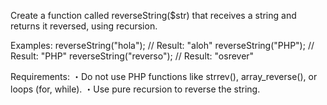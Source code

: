 Create a function called reverseString($str) that receives a string and returns it reversed, using recursion.

Examples:
reverseString("hola"); // Result: "aloh"
reverseString("PHP"); // Result: "PHP"
reverseString("reverso"); // Result: "osrever"


Requirements:
・Do not use PHP functions like strrev(), array_reverse(), or loops (for, while).
・Use pure recursion to reverse the string.